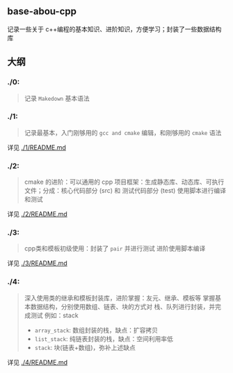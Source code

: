 
## base-abou-cpp
记录一些关于 c++编程的基本知识、进阶知识，方便学习；封装了一些数据结构库

## 大纲

### ./0:
> 记录 `Makedown` 基本语法

### ./1: 

> 记录最基本，入门刚够用的 `gcc and cmake` 编辑，和刚够用的 `cmake` 语法

详见 [./1/README.md](./1/README.md)

### ./2:

> cmake 的进阶：可以通用的 cpp 项目框架：生成静态库、动态库、可执行文件；分成：核心代码部分 (src) 和 测试代码部分 (test)
> 使用脚本进行编译和测试

详见 [./2/README.md](./2/README.md)

### ./3:

> cpp类和模板初级使用：封装了 `pair` 并进行测试
> 进阶使用脚本编译

详见 [./3/README.md](./3/README.md)


### ./4:

> 深入使用类的继承和模板封装库，进阶掌握：友元、继承、模板等
> 掌握基本数据结构，分别使用数组、链表、块的方式对 栈、队列进行封装，并完成测试
> 例如：stack
>  - `array_stack`: 数组封装的栈，缺点：扩容拷贝
>  - `list_stack`: 纯链表封装的栈，缺点：空间利用率低
>  - `stack`: 块(链表+数组)，弥补上述缺点

详见 [./4/README.md](./4/README.md)

